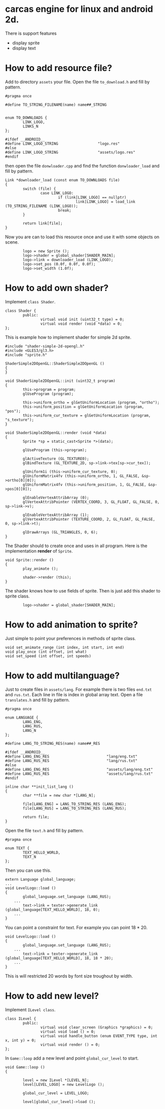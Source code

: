 # carcas engine for linux and android 2d.
There is support features
* display sprite
* display text

# How to add resource file?
Add to directory `assets` your file. Open the file `to_download.h` and fill by pattern.
```
#pragma once

#define TO_STRING_FILENAME(name) name##_STRING


enum TO_DOWNLOADS {
        LINK_LOGO,
        LINKS_N
};

#ifdef __ANDROID__
#define LINK_LOGO_STRING                  "logo.res"
#else
#define LINK_LOGO_STRING                  "assets/logo.res"
#endif
```
then open the file `donwloader.cpp` and find the function `donwloader_load` and fill by pattern.
```
Link *downloader_load (const enum TO_DOWNLOADS file)
{
        switch (file) {
                case LINK_LOGO:
                        if (link[LINK_LOGO] == nullptr)
                                link[LINK_LOGO] = load_link (TO_STRING_FILENAME (LINK_LOGO));
                        break;
        }

        return link[file];
}
```
Now you are can to load this resource once and use it with some objects on scene.
```
        logo = new Sprite ();
        logo->shader = global_shader[SHADER_MAIN];
        logo->link = downloader_load (LINK_LOGO);
        logo->set_pos (0.0f, 0.0f, 0.0f);
        logo->set_width (1.0f);
```
# How to add own shader?
Implement `class Shader`.
```
class Shader {
        public:
                virtual void init (uint32_t type) = 0;
                virtual void render (void *data) = 0;
};
```
This is example how to implement shader for simple 2d sprite.
```
#include "shader-simple-2d-opengl.h"
#include <GLES3/gl3.h>
#include "sprite.h"

ShaderSimple2DOpenGL::ShaderSimple2DOpenGL ()
{
}

void ShaderSimple2DOpenGL::init (uint32_t program)
{
        this->program = program;
        glUseProgram (program);

        this->uniform_ortho = glGetUniformLocation (program, "ortho");
        this->uniform_position = glGetUniformLocation (program, "pos");
        this->uniform_cur_texture = glGetUniformLocation (program, "s_texture");
}

void ShaderSimple2DOpenGL::render (void *data)
{
        Sprite *sp = static_cast<Sprite *>(data);

        glUseProgram (this->program);

        glActiveTexture (GL_TEXTURE0);
        glBindTexture (GL_TEXTURE_2D, sp->link->tex[sp->cur_tex]);

        glUniform1i (this->uniform_cur_texture, 0);
        glUniformMatrix4fv (this->uniform_ortho, 1, GL_FALSE, &sp->ortho[0][0]);
        glUniformMatrix4fv (this->uniform_position, 1, GL_FALSE, &sp->pos[0][0]);

        glEnableVertexAttribArray (0);
        glVertexAttribPointer (VERTEX_COORD, 3, GL_FLOAT, GL_FALSE, 0, sp->link->v);

        glEnableVertexAttribArray (1);
        glVertexAttribPointer (TEXTURE_COORD, 2, GL_FLOAT, GL_FALSE, 0, sp->link->t);

        glDrawArrays (GL_TRIANGLES, 0, 6);
}
```
The Shader should to create once and uses in all program. Here is the implementation **render** of `Sprite`.
```
void Sprite::render ()
{
        play_animate ();

        shader->render (this);
}
```
The shader knows how to use fields of sprite. Then is just add this shader to sprite class.
```
        logo->shader = global_shader[SHADER_MAIN];
```
# How to add animation to sprite?
Just simple to point your preferences in methods of sprite class.
```
void set_animate_range (int index, int start, int end)
void play_once (int offset, int what)
void set_speed (int offset, int speeds)
```
# How to add multilanguage?
Just to create files in `assets/lang`. For example there is two files `end.txt` and `rus.txt`. Each line in file is index in global array text. Open a file `translates.h` and fill by pattern.
```
#pragma once

enum LANGUAGE {
        LANG_ENG,
        LANG_RUS,
        LANG_N
};

#define LANG_TO_STRING_RES(name) name##_RES

#ifdef __ANDROID__
#define LANG_ENG_RES                          "lang/eng.txt"
#define LANG_RUS_RES                          "lang/rus.txt"
#else
#define LANG_ENG_RES                          "assets/lang/eng.txt"
#define LANG_RUS_RES                          "assets/lang/rus.txt"
#endif

inline char **init_list_lang ()
{
        char **file = new char *[LANG_N];

        file[LANG_ENG] = LANG_TO_STRING_RES (LANG_ENG);
        file[LANG_RUS] = LANG_TO_STRING_RES (LANG_RUS);

        return file;
}
```
Open the file `text.h` and fill by pattern.
```
#pragma once 

enum TEXT {
        TEXT_HELLO_WORLD,
        TEXT_N
};
```
Then you can use this.
```
extern Language global_language;
...
void LevelLogo::load ()
{
        global_language.set_language (LANG_RUS);
	...
        text->link = texter->generate_link (global_language[TEXT_HELLO_WORLD], 18, 0);
	...
}
```
You can point a constraint for text. For example you can point 18 * 20.
```
void LevelLogo::load ()
{
        global_language.set_language (LANG_RUS);
	...
        text->link = texter->generate_link (global_language[TEXT_HELLO_WORLD], 18, 18 * 20);
	...
}
```
This is will restricted 20 words by font size troughout by width.
# How to add new level?
Implement `ILevel class`.
```
class ILevel {
        public:
                virtual void clear_screen (Graphics *graphics) = 0;
                virtual void load () = 0;
                virtual void handle_button (enum EVENT_TYPE type, int x, int y) = 0;
                virtual void render () = 0;
};
```
In `Game::loop` add a new level and point `global_cur_level` to start.
```
void Game::loop ()
{

        level = new ILevel *[LEVEL_N];
        level[LEVEL_LOGO] = new LevelLogo ();

        global_cur_level = LEVEL_LOGO;

        level[global_cur_level]->load ();
```
